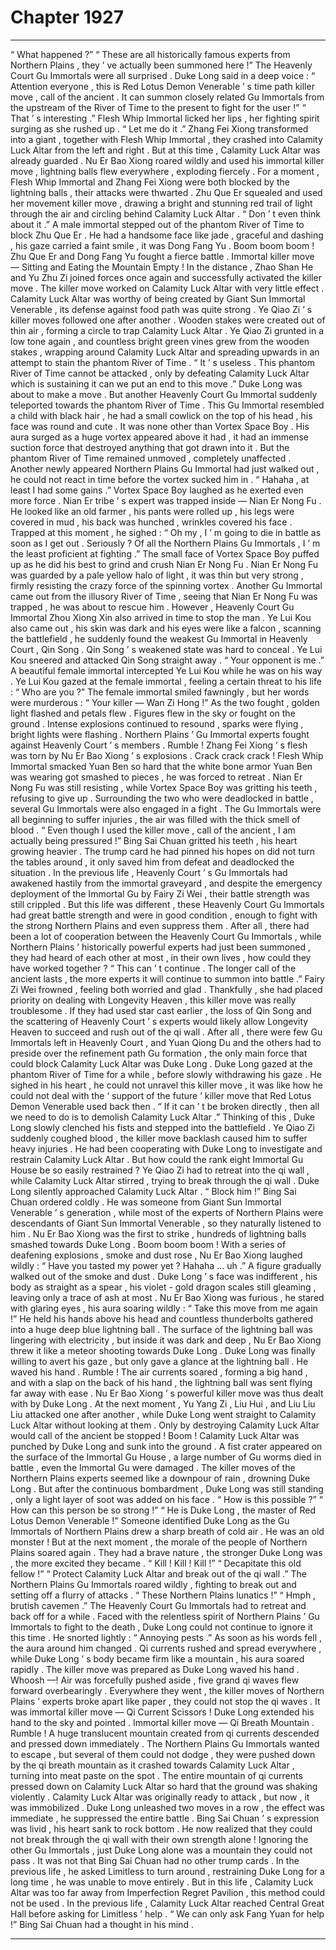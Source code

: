 
# Chapter 1927


---

“ What happened ?”
“ These are all historically famous experts from Northern Plains , they ’ ve actually been summoned here !”
The Heavenly Court Gu Immortals were all surprised .
Duke Long said in a deep voice : “ Attention everyone , this is Red Lotus Demon Venerable ’ s time path killer move , call of the ancient . It can summon closely related Gu Immortals from the upstream of the River of Time to the present to fight for the user !”
“ That ’ s interesting .” Flesh Whip Immortal licked her lips , her fighting spirit surging as she rushed up .
“ Let me do it .” Zhang Fei Xiong transformed into a giant , together with Flesh Whip Immortal , they crashed into Calamity Luck Altar from the left and right .
But at this time , Calamity Luck Altar was already guarded .
Nu Er Bao Xiong roared wildly and used his immortal killer move , lightning balls flew everywhere , exploding fiercely .
For a moment , Flesh Whip Immortal and Zhang Fei Xiong were both blocked by the lightning balls , their attacks were thwarted .
Zhu Que Er squealed and used her movement killer move , drawing a bright and stunning red trail of light through the air and circling behind Calamity Luck Altar .
“ Don ’ t even think about it .” A male immortal stepped out of the phantom River of Time to block Zhu Que Er .
He had a handsome face like jade , graceful and dashing , his gaze carried a faint smile , it was Dong Fang Yu .
Boom boom boom !
Zhu Que Er and Dong Fang Yu fought a fierce battle .
Immortal killer move — Sitting and Eating the Mountain Empty !
In the distance , Zhao Shan He and Yu Zhu Zi joined forces once again and successfully activated the killer move .
The killer move worked on Calamity Luck Altar with very little effect . Calamity Luck Altar was worthy of being created by Giant Sun Immortal Venerable , its defense against food path was quite strong .
Ye Qiao Zi ’ s killer moves followed one after another . Wooden stakes were created out of thin air , forming a circle to trap Calamity Luck Altar .
Ye Qiao Zi grunted in a low tone again , and countless bright green vines grew from the wooden stakes , wrapping around Calamity Luck Altar and spreading upwards in an attempt to stain the phantom River of Time .
“ It ’ s useless . This phantom River of Time cannot be attacked , only by defeating Calamity Luck Altar which is sustaining it can we put an end to this move .” Duke Long was about to make a move .
But another Heavenly Court Gu Immortal suddenly teleported towards the phantom River of Time .
This Gu Immortal resembled a child with black hair , he had a small cowlick on the top of his head , his face was round and cute . It was none other than Vortex Space Boy .
His aura surged as a huge vortex appeared above it had , it had an immense suction force that destroyed anything that got drawn into it .
But the phantom River of Time remained unmoved , completely unaffected .
Another newly appeared Northern Plains Gu Immortal had just walked out , he could not react in time before the vortex sucked him in .
“ Hahaha , at least I had some gains .” Vortex Space Boy laughed as he exerted even more force .
Nian Er tribe ’ s expert was trapped inside — Nian Er Nong Fu .
He looked like an old farmer , his pants were rolled up , his legs were covered in mud , his back was hunched , wrinkles covered his face .
Trapped at this moment , he sighed : “ Oh my , I ’ m going to die in battle as soon as I get out . Seriously ? Of all the Northern Plains Gu Immortals , I ’ m the least proficient at fighting .”
The small face of Vortex Space Boy puffed up as he did his best to grind and crush Nian Er Nong Fu .
Nian Er Nong Fu was guarded by a pale yellow halo of light , it was thin but very strong , firmly resisting the crazy force of the spinning vortex .
Another Gu Immortal came out from the illusory River of Time , seeing that Nian Er Nong Fu was trapped , he was about to rescue him .
However , Heavenly Court Gu Immortal Zhou Xiong Xin also arrived in time to stop the man .
Ye Lui Kou also came out , his skin was dark and his eyes were like a falcon , scanning the battlefield , he suddenly found the weakest Gu Immortal in Heavenly Court , Qin Song .
Qin Song ’ s weakened state was hard to conceal .
Ye Lui Kou sneered and attacked Qin Song straight away .
“ Your opponent is me .” A beautiful female immortal intercepted Ye Lui Kou while he was on his way .
Ye Lui Kou gazed at the female immortal , feeling a certain threat to his life : “ Who are you ?”
The female immortal smiled fawningly , but her words were murderous : “ Your killer — Wan Zi Hong !”
As the two fought , golden light flashed and petals flew .
Figures flew in the sky or fought on the ground .
Intense explosions continued to resound , sparks were flying , bright lights were flashing .
Northern Plains ’ Gu Immortal experts fought against Heavenly Court ’ s members .
Rumble !
Zhang Fei Xiong ’ s flesh was torn by Nu Er Bao Xiong ’ s explosions .
Crack crack crack !
Flesh Whip Immortal smacked Yuan Ben so hard that the white bone armor Yuan Ben was wearing got smashed to pieces , he was forced to retreat .
Nian Er Nong Fu was still resisting , while Vortex Space Boy was gritting his teeth , refusing to give up .
Surrounding the two who were deadlocked in battle , several Gu Immortals were also engaged in a fight .
The Gu Immortals were all beginning to suffer injuries , the air was filled with the thick smell of blood .
“ Even though I used the killer move , call of the ancient , I am actually being pressured !” Bing Sai Chuan gritted his teeth , his heart growing heavier .
The trump card he had pinned his hopes on did not turn the tables around , it only saved him from defeat and deadlocked the situation .
In the previous life , Heavenly Court ’ s Gu Immortals had awakened hastily from the immortal graveyard , and despite the emergency deployment of the Immortal Gu by Fairy Zi Wei , their battle strength was still crippled .
But this life was different , these Heavenly Court Gu Immortals had great battle strength and were in good condition , enough to fight with the strong Northern Plains and even suppress them . After all , there had been a lot of cooperation between the Heavenly Court Gu Immortals , while Northern Plains ’ historically powerful experts had just been summoned , they had heard of each other at most , in their own lives , how could they have worked together ?
“ This can ’ t continue . The longer call of the ancient lasts , the more experts it will continue to summon into battle .” Fairy Zi Wei frowned , feeling both worried and glad .
Thankfully , she had placed priority on dealing with Longevity Heaven , this killer move was really troublesome . If they had used star cast earlier , the loss of Qin Song and the scattering of Heavenly Court ’ s experts would likely allow Longevity Heaven to succeed and rush out of the qi wall .
After all , there were few Gu Immortals left in Heavenly Court , and Yuan Qiong Du and the others had to preside over the refinement path Gu formation , the only main force that could block Calamity Luck Altar was Duke Long .
Duke Long gazed at the phantom River of Time for a while , before slowly withdrawing his gaze .
He sighed in his heart , he could not unravel this killer move , it was like how he could not deal with the ‘ support of the future ’ killer move that Red Lotus Demon Venerable used back then .
“ If it can ’ t be broken directly , then all we need to do is to demolish Calamity Luck Altar .” Thinking of this , Duke Long slowly clenched his fists and stepped into the battlefield .
Ye Qiao Zi suddenly coughed blood , the killer move backlash caused him to suffer heavy injuries .
He had been cooperating with Duke Long to investigate and restrain Calamity Luck Altar . But how could the rank eight Immortal Gu House be so easily restrained ?
Ye Qiao Zi had to retreat into the qi wall , while Calamity Luck Altar stirred , trying to break through the qi wall .
Duke Long silently approached Calamity Luck Altar .
“ Block him !” Bing Sai Chuan ordered coldly .
He was someone from Giant Sun Immortal Venerable ’ s generation , while most of the experts of Northern Plains were descendants of Giant Sun Immortal Venerable , so they naturally listened to him .
Nu Er Bao Xiong was the first to strike , hundreds of lightning balls smashed towards Duke Long .
Boom boom boom !
With a series of deafening explosions , smoke and dust rose , Nu Er Bao Xiong laughed wildly : “ Have you tasted my power yet ? Hahaha … uh .”
A figure gradually walked out of the smoke and dust .
Duke Long ’ s face was indifferent , his body as straight as a spear , his violet - gold dragon scales still gleaming , leaving only a trace of ash at most .
Nu Er Bao Xiong was furious , he stared with glaring eyes , his aura soaring wildly : “ Take this move from me again !”
He held his hands above his head and countless thunderbolts gathered into a huge deep blue lightning ball .
The surface of the lightning ball was lingering with electricity , but inside it was dark and deep , Nu Er Bao Xiong threw it like a meteor shooting towards Duke Long .
Duke Long was finally willing to avert his gaze , but only gave a glance at the lightning ball .
He waved his hand .
Rumble !
The air currents soared , forming a big hand , and with a slap on the back of his hand , the lightning ball was sent flying far away with ease .
Nu Er Bao Xiong ’ s powerful killer move was thus dealt with by Duke Long .
At the next moment , Yu Yang Zi , Liu Hui , and Liu Liu Liu attacked one after another , while Duke Long went straight to Calamity Luck Altar without looking at them .
Only by destroying Calamity Luck Altar would call of the ancient be stopped !
Boom !
Calamity Luck Altar was punched by Duke Long and sunk into the ground .
A fist crater appeared on the surface of the Immortal Gu House , a large number of Gu worms died in battle , even the Immortal Gu were damaged .
The killer moves of the Northern Plains experts seemed like a downpour of rain , drowning Duke Long .
But after the continuous bombardment , Duke Long was still standing , only a light layer of soot was added on his face .
“ How is this possible ?”
“ How can this person be so strong !”
“ He is Duke Long , the master of Red Lotus Demon Venerable !”
Someone identified Duke Long as the Gu Immortals of Northern Plains drew a sharp breath of cold air .
He was an old monster !
But at the next moment , the morale of the people of Northern Plains soared again . They had a brave nature , the stronger Duke Long was , the more excited they became .
“ Kill ! Kill ! Kill !”
“ Decapitate this old fellow !”
“ Protect Calamity Luck Altar and break out of the qi wall .”
The Northern Plains Gu Immortals roared wildly , fighting to break out and setting off a flurry of attacks .
“ These Northern Plains lunatics !”
“ Hmph , brutish cavemen .”
The Heavenly Court Gu Immortals had to retreat and back off for a while .
Faced with the relentless spirit of Northern Plains ’ Gu Immortals to fight to the death , Duke Long could not continue to ignore it this time .
He snorted lightly : “ Annoying pests .”
As soon as his words fell , the aura around him changed .
Qi currents rushed and spread everywhere , while Duke Long ’ s body became firm like a mountain , his aura soared rapidly .
The killer move was prepared as Duke Long waved his hand .
Whoosh —!
Air was forcefully pushed aside , five grand qi waves flew forward overbearingly .
Everywhere they went , the killer moves of Northern Plains ’ experts broke apart like paper , they could not stop the qi waves .
It was immortal killer move — Qi Current Scissors !
Duke Long extended his hand to the sky and pointed .
Immortal killer move — Qi Breath Mountain .
Rumble !
A huge translucent mountain created from qi currents descended and pressed down immediately .
The Northern Plains Gu Immortals wanted to escape , but several of them could not dodge , they were pushed down by the qi breath mountain as it crashed towards Calamity Luck Altar , turning into meat paste on the spot .
The entire mountain of qi currents pressed down on Calamity Luck Altar so hard that the ground was shaking violently .
Calamity Luck Altar was originally ready to attack , but now , it was immobilized .
Duke Long unleashed two moves in a row , the effect was immediate , he suppressed the entire battle .
Bing Sai Chuan ’ s expression was livid , his heart sank to rock bottom . He now realized that they could not break through the qi wall with their own strength alone ! Ignoring the other Gu Immortals , just Duke Long alone was a mountain they could not pass .
It was not that Bing Sai Chuan had no other trump cards .
In the previous life , he asked Limitless to turn around , restraining Duke Long for a long time , he was unable to move entirely .
But in this life , Calamity Luck Altar was too far away from Imperfection Regret Pavilion , this method could not be used . In the previous life , Calamity Luck Altar reached Central Great Hall before asking for Limitless ’ help .
“ We can only ask Fang Yuan for help !” Bing Sai Chuan had a thought in his mind .

---

